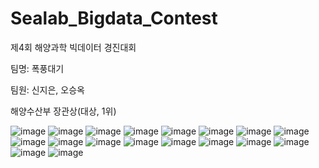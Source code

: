 # Sealab_Bigdata_Contest
제4회 해양과학 빅데이터 경진대회


팀명: 폭풍대기

팀원: 신지은, 오승옥

해양수산부 장관상(대상, 1위)

![image](https://github.com/user-attachments/assets/c398a0a4-98e5-4738-933a-54506e7fae84)
![image](https://github.com/user-attachments/assets/0c997c9d-8e05-4829-a287-e258d825f5e4)
![image](https://github.com/user-attachments/assets/8a426435-dc80-4b0e-b260-a1856b79217d)
![image](https://github.com/user-attachments/assets/52bd4153-8776-4723-9233-855c89fd2be0)
![image](https://github.com/user-attachments/assets/9dc29649-dfa9-4163-88f6-9ab615a389f3)
![image](https://github.com/user-attachments/assets/11c4ec0f-9e53-4264-a369-0f0fae49583d)
![image](https://github.com/user-attachments/assets/0abbc148-207e-4629-a62b-6a823ff82ee5)
![image](https://github.com/user-attachments/assets/136a9d37-2ee0-44a5-87f1-988b69c3ef16)
![image](https://github.com/user-attachments/assets/6882c690-a95b-47d1-b58d-172e3c169f80)
![image](https://github.com/user-attachments/assets/ba0de658-4aba-4446-b40e-e9da6b75a36a)
![image](https://github.com/user-attachments/assets/ddcce100-1833-4247-b51c-e20af0507edb)
![image](https://github.com/user-attachments/assets/ca013f20-0da8-4c80-8639-e6cbed577906)
![image](https://github.com/user-attachments/assets/29a14af2-8102-479c-a0fb-c8651f76b8ae)
![image](https://github.com/user-attachments/assets/aca8d1a7-c63f-47c9-81e9-840ee3c0d7b2)
![image](https://github.com/user-attachments/assets/ad3fcbed-5899-4a49-8cd2-2fa23d286675)
![image](https://github.com/user-attachments/assets/e6cf6cc5-8ecd-47d1-9037-4ac9a1c9581b)
![image](https://github.com/user-attachments/assets/4489d5a0-ccce-4305-baab-1144d50650af)
![image](https://github.com/user-attachments/assets/b576767c-23d6-4ff8-a842-c055c9df1e2c)
